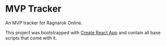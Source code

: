 # MVP Tracker

An MVP tracker for Ragnarok Online.

This project was bootstrapped with [Create React App](https://github.com/facebook/create-react-app) and contain all base scripts that come with it. 